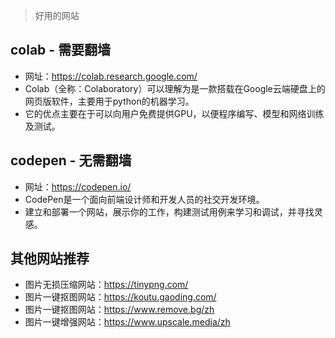 > 好用的网站

## colab - 需要翻墙
* 网址：https://colab.research.google.com/
* Colab（全称：Colaboratory）可以理解为是一款搭载在Google云端硬盘上的网页版软件，主要用于python的机器学习。
* 它的优点主要在于可以向用户免费提供GPU，以便程序编写、模型和网络训练及测试。

## codepen - 无需翻墙
* 网址：https://codepen.io/
* CodePen是一个面向前端设计师和开发人员的社交开发环境。
* 建立和部署一个网站，展示你的工作，构建测试用例来学习和调试，并寻找灵感。

## 其他网站推荐
* 图片无损压缩网站：https://tinypng.com/
* 图片一键抠图网站：https://koutu.gaoding.com/
* 图片一键抠图网站：https://www.remove.bg/zh
* 图片一键增强网站：https://www.upscale.media/zh
